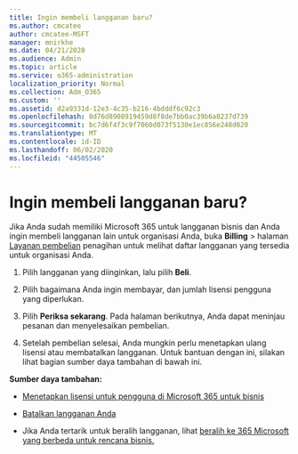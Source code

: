 ```yaml
---
title: Ingin membeli langganan baru?
ms.author: cmcatee
author: cmcatee-MSFT
manager: mnirkhe
ms.date: 04/21/2020
ms.audience: Admin
ms.topic: article
ms.service: o365-administration
localization_priority: Normal
ms.collection: Adm_O365
ms.custom: ''
ms.assetid: d2a9331d-12e3-4c35-b216-4bdddf6c92c3
ms.openlocfilehash: 8d76d8908919459d8f8de7bb0ac39b6a8237d739
ms.sourcegitcommit: bc7d6f4f3c9f7060d073f5130e1ec856e248d020
ms.translationtype: MT
ms.contentlocale: id-ID
ms.lasthandoff: 06/02/2020
ms.locfileid: "44505546"
---
```

# <a name="looking-to-buy-a-new-subscription"></a>Ingin membeli langganan baru?

Jika Anda sudah memiliki Microsoft 365 untuk langganan bisnis dan Anda ingin membeli langganan lain untuk organisasi Anda, buka **Billing** \> halaman [Layanan pembelian](https://go.microsoft.com/fwlink/p/?linkid=868433) penagihan untuk melihat daftar langganan yang tersedia untuk organisasi Anda.
 
1. Pilih langganan yang diinginkan, lalu pilih **Beli**.

2. Pilih bagaimana Anda ingin membayar, dan jumlah lisensi pengguna yang diperlukan.

3. Pilih **Periksa sekarang**. Pada halaman berikutnya, Anda dapat meninjau pesanan dan menyelesaikan pembelian.

4. Setelah pembelian selesai, Anda mungkin perlu menetapkan ulang lisensi atau membatalkan langganan. Untuk bantuan dengan ini, silakan lihat bagian sumber daya tambahan di bawah ini.

 **Sumber daya tambahan:**
  
- [Menetapkan lisensi untuk pengguna di Microsoft 365 untuk bisnis](https://docs.microsoft.com/microsoft-365/admin/add-users/add-users)
    
- [Batalkan langganan Anda](https://docs.microsoft.com/microsoft-365/commerce/subscriptions/cancel-your-subscription)
    
- Jika Anda tertarik untuk beralih langganan, lihat [beralih ke 365 Microsoft yang berbeda untuk rencana bisnis.](https://docs.microsoft.com/microsoft-365/commerce/subscriptions/switch-to-a-different-plan)